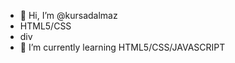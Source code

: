 - 👋 Hi, I’m @kursadalmaz
- HTML5/CSS
- div 
- 🌱 I’m currently learning HTML5/CSS/JAVASCRIPT


<!---
kursadalmaz/kursadalmaz is a ✨ special ✨ repository because its `README.md` (this file) appears on your GitHub profile.
You can click the Preview link to take a look at your changes.
--->

